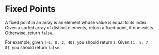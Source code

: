 # Fixed Points

A fixed point in an array is an element whose value is equal to its index. Given a sorted array of distinct elements, return a fixed point, if one exists. Otherwise, return `false`.

For example, given `[-6, 0, 2, 40]`, you should return `2`. Given `[1, 5, 7, 8]`, you should return `false`.
